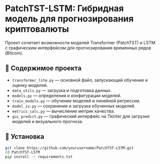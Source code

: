 # PatchTST-LSTM: Гибридная модель для прогнозирования криптовалюты

Проект сочетает возможности моделей Transformer (PatchTST) и LSTM с графическим интерфейсом для прогнозирования временных рядов (Bitcoin).

## 📁 Содержимое проекта

- `transformer_lstm.py` — основной файл, запускающий обучение и оценку моделей.
- `data_utils.py` — загрузка и подготовка данных.
- `models.py` — определения и конфигурации моделей.
- `train_models.py` — обучение моделей и линейной регрессии.
- `model_io.py` — сохранение и загрузка обученных моделей.
- `metrics_calc.py` — вычисление метрик качества.
- `gui_predict.py` — графический интерфейс на Tkinter для загрузки моделей и визуального прогноза.

## 🔧 Установка

```bash
git clone https://github.com/yourusername/PatchTST-LSTM.git
cd PatchTST-LSTM
pip install -r requirements.txt
```
